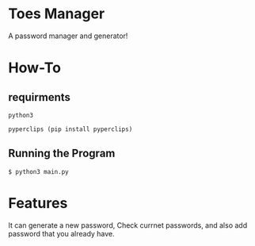 # Toes Manager

A password manager and generator!

# How-To

## requirments

    python3

    pyperclips (pip install pyperclips)

## Running the Program

    $ python3 main.py


# Features

It can generate a new password, Check currnet passwords, and also add password that you already have.

